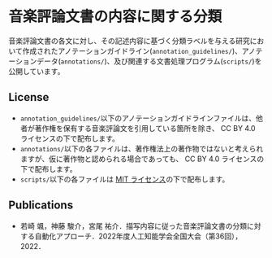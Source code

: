 # 音楽評論文書の内容に関する分類

音楽評論文書の各文に対し、その記述内容に基づく分類ラベルを与える研究において作成されたアノテーションガイドライン(`annotation_guidelines/`)、アノテーションデータ(`annotations/`)、及び関連する文書処理プログラム(`scripts/`)を公開しています。


## License
- `annotation_guidelines/`以下のアノテーションガイドラインファイルは、他者が著作権を保有する音楽評論文を引用している箇所を除き、 CC BY 4.0 ライセンスの下で配布します。
- `annotations/`以下の各ファイルは、著作権法上の著作物ではないと考えられますが、仮に著作物と認められる場合であっても、 CC BY 4.0 ライセンスの下で配布します。
- `scripts/`以下の各ファイルは [MIT ライセンス](https://opensource.org/licenses/MIT)の下で配布します。

## Publications
- 若崎 颯，神藤 駿介，宮尾 祐介．描写内容に従った音楽評論文書の分類に対する自動化アプローチ．2022年度人工知能学会全国大会（第36回），2022．

